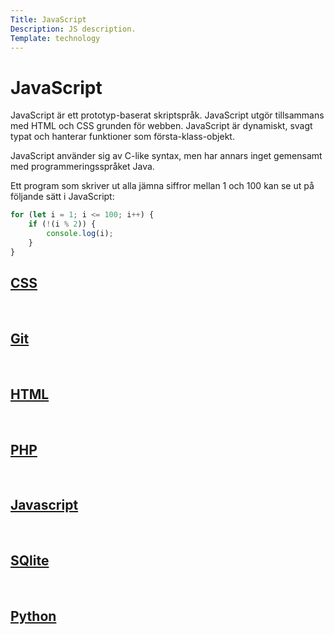 ```yaml
---
Title: JavaScript
Description: JS description.
Template: technology
---
```


<div class="title">
<h1>JavaScript</h1>
</div>

<div class="tech-text">
JavaScript är ett prototyp-baserat skriptspråk. JavaScript utgör tillsammans med HTML och CSS grunden för webben. JavaScript är dynamiskt, svagt typat och hanterar funktioner som första-klass-objekt.

JavaScript använder sig av C-like syntax, men har annars inget gemensamt med programmeringsspråket Java.

Ett program som skriver ut alla jämna siffror mellan 1 och 100 kan se ut på följande sätt i JavaScript:

```javascript
for (let i = 1; i <= 100; i++) {
    if (!(i % 2)) {
        console.log(i);
    }
}
```
</div>

<div class="sidebar">
<a href="css"><h2>CSS</h2></a><br>
<a href="git"><h2>Git</h2></a><br>
<a href="html"><h2>HTML</h2></a><br>
<a href="php"><h2>PHP</h2></a><br>
<a href="javascript"><h2>Javascript</h2></a><br>
<a href="sqlite"><h2>SQlite</h2></a><br>
<a href="python"><h2>Python</h2></a><br>
</div>